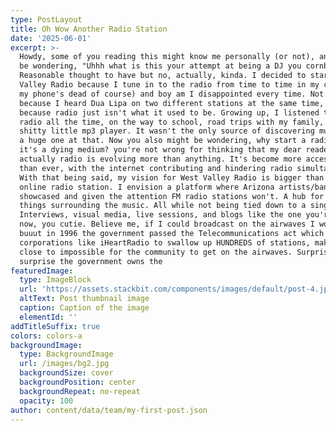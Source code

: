```yaml
---
type: PostLayout
title: Oh Wow Another Radio Station
date: '2025-06-01'
excerpt: >-
  Howdy, some of you reading this might know me personally (or not), and might
  be wondering, "Uhhh what is this your attempt at being a DJ you cornball"
  Reasonable thought to have but no, actually, kinda. I decided to start West
  Valley Radio because I tune in to the radio from time to time in my car (when
  my phone's dead of course) and boy am I disappointed every time. Not just
  because I heard Dua Lipa on two different stations at the same time, but
  because radio just isn't what it used to be. Growing up, I listened to the
  radio all the time, on the way to school, road trips with my family, even on a
  shitty little mp3 player. It wasn't the only source of discovering music, but
  a huge one at that. Now you also might be wondering, why start a radio station
  it's a dying medium? you're not wrong for thinking that my dear reader,
  actually radio is evolving more than anything. It's become more accessable
  than ever, with the internet contributing and hindering radio simultaneously.
  With that being said, my vision for West Valley Radio is bigger than just an
  online radio station. I envision a platform where Arizona artists/bands can be
  showcased and given the attention FM radio stations won't. A hub for all
  things surrounding the music. All while not being tied down to a single genre.
  Interviews, visual media, live sessions, and blogs like the one you're reading
  now, you cutie. Believe me, if I could broadcast on the airwaves I would,
  buuut in 1996 the government passed the Telecommunications act which allowed
  corporations like iHeartRadio to swallow up HUNDREDS of stations, making it
  close to impossible for the community to get on the airwaves. Surprise
  surprise the government owns the 
featuredImage:
  type: ImageBlock
  url: 'https://assets.stackbit.com/components/images/default/post-4.jpeg'
  altText: Post thumbnail image
  caption: Caption of the image
  elementId: ''
addTitleSuffix: true
colors: colors-a
backgroundImage:
  type: BackgroundImage
  url: /images/bg2.jpg
  backgroundSize: cover
  backgroundPosition: center
  backgroundRepeat: no-repeat
  opacity: 100
author: content/data/team/my-first-post.json
---
```

